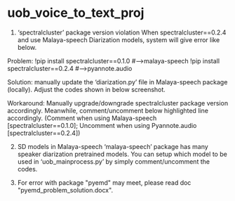# uob_voice_to_text_proj
1.	‘spectralcluster’ package version violation
When spectralcluster==0.2.4 and use Malaya-speech Diarization models, system will give error like below.


Problem:
!pip install spectralcluster==0.1.0   #-->malaya-speech
!pip install spectralcluster==0.2.4   #-->pyannote.audio

Solution: 
manually update the ‘diarization.py’ file in Malaya-speech package (locally). Adjust the codes shown in below screenshot.
 

Workaround: 
Manually upgrade/downgrade spectralcluster package version accordingly.
Meanwhile, comment/uncomment below highlighted line accordingly. (Comment when using Malaya-speech [spectralcluster==0.1.0]; Uncomment when using Pyannote.audio [spectralcluster==0.2.4])



2.	SD models in Malaya-speech
‘malaya-speech’ package has many speaker diarization pretrained models. You can setup which model to be used in ‘uob_mainprocess.py’ by simply comment/uncomment the codes.
 
 
 3. For error with package "pyemd" may meet, please read doc "pyemd_problem_solution.docx".





